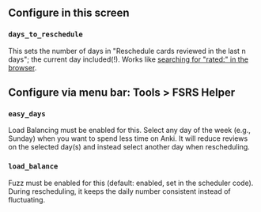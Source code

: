 ## Configure in this screen

### `days_to_reschedule`

This sets the number of days in "Reschedule cards reviewed in the last n days"; the current day included(!). Works like [searching for "rated:" in the browser](https://docs.ankiweb.net/searching.html?highlight=rated#answered).

## Configure via menu bar: Tools > FSRS Helper

### `easy_days`

Load Balancing must be enabled for this. Select any day of the week (e.g., Sunday) when you want to spend less time on Anki. It will reduce reviews on the selected day(s) and instead select another day when rescheduling.

### `load_balance`

Fuzz must be enabled for this (default: enabled, set in the scheduler code). During rescheduling, it keeps the daily number consistent instead of fluctuating.
